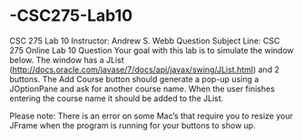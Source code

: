 # -CSC275-Lab10
CSC 275 Lab 10
Instructor: Andrew S. Webb
Question Subject Line: CSC 275 Online Lab 10 Question
Your goal with this lab is to simulate the window below. The window has a JList (http://docs.oracle.com/javase/7/docs/api/javax/swing/JList.html) and 2 buttons. The Add Course button should generate a pop-up using a JOptionPane and ask for another course name. When the user finishes entering the course name it should be added to the JList.


 

Please note: There is an error on some Mac’s that require you to resize your JFrame when the program is running for your buttons to show up. 

